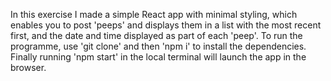 In this exercise I made a simple React app with minimal styling, which enables you to post 'peeps' and displays them in a list with the most recent first, and the date and time displayed as part of each 'peep'. To run the programme, use 'git clone' and then 'npm i' to install the dependencies. Finally running 'npm start' in the local terminal will launch the app in the browser.